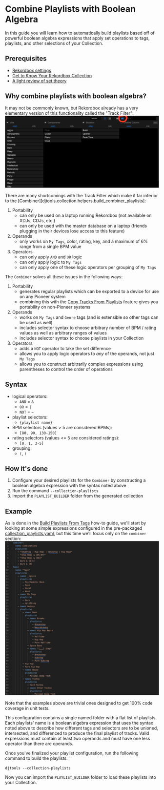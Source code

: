 # Combine Playlists with Boolean Algebra

In this guide you will learn how to automatically build playlists based off of powerful boolean algebra expressions that apply set operations to tags, playlists, and other selections of your Collection.

## Prerequisites

* [Rekordbox settings](../tutorials/getting_started/setup.md#importing-tracks-from-xml)
* [Get to Know Your Rekordbox Collection](../conceptual_guides/rekordbox_collection.md)
* [A light review of set theory](https://en.wikipedia.org/wiki/Set_theory#Basic_concepts_and_notation)

## Why combine playlists with boolean algebra?
It may not be commonly known, but Rekordbox already has a very elementary version of this functionality called the "Track Filter":
![alt text](../images/Rekordbox_track_filter.png "Rekordbox Track Filter")

There are many shortcomings with the Track Filter which make it far inferior to the [Combiner][djtools.collection.helpers.build_combiner_playlists]:

1. Portability
    * can only be used on a laptop running Rekordbox (not available on XDJs, CDJs, etc.)
    * can only be used with the master database on a laptop (friends plugging in their devices lose access to this feature)
1. Operands
    * only works on `My Tags`, color, rating, key, and a maximum of 6% range from a single BPM value
1. Operators
    * can only apply `AND` and `OR` logic
    * can only apply logic to `My Tags`
    * can only apply one of these logic operators per grouping of `My Tags`

The `Combiner` solves all these issues in the following ways:

1. Portability
    * generates regular playlists which can be exported to a device for use on any Pioneer system
    * combining this with the [Copy Tracks From Playlists](../how_to_guides/copy_playlists.md) feature gives you portability on non-Pioneer systems
1. Operands
    * works on `My Tags` and `Genre` tags (and is extensible so other tags can be used as well)
    * includes selector syntax to choose arbitrary number of BPM / rating values as well as arbitrary ranges of values
    * includes selector syntax to choose playlists in your Collection
1. Operators
    * adds a `NOT` operator to take the set difference
    * allows you to apply logic operators to *any* of the operands, not just `My Tags`
    * allows you to construct arbitrarily complex expressions using parentheses to control the order of operations

## Syntax

* logical operators:
    - `AND` = `&`
    - `OR` = `|`
    - `NOT` = `~`
* playlist selectors:
    - `{playlist name}`
* BPM selectors (values > 5 are considered BPMs):
    - `[80, 90, 130-150]`
* rating selectors (values <= 5 are considered ratings):
    - `[0, 1, 3-5]`
* grouping:
    - `(`, `)`

## How it's done

1. Configure your desired playlists for the `Combiner` by constructing a boolean algebra expression with the syntax noted above
1. Run the command `--collection-playlists`
1. Import the `PLAYLIST_BUILDER` folder from the generated collection

## Example
As is done in the [Build Playlists From Tags](collection_playlists.md#example) how-to guide, we'll start by looking at some simple expressions configured in the pre-packaged [collection_playlists.yaml](https://github.com/a-rich/DJ-Tools/blob/main/djtools/configs/collection_playlists.yaml), but this time we'll focus only on the `combiner` section:
![alt text](../images/Rekordbox_playlists_yaml.png "Collection playlists YAML")

Note that the examples above are trivial ones designed to get 100% code coverage in unit tests.

This configuration contains a single named folder with a flat list of playlists. Each playlists' name is a boolean algebra expression that uses the syntax noted above to describe how different tags and selectors are to be unioned, intersected, and differenced to produce the final playlist of tracks. Valid expressions must contain at least two operands and must have one less operator than there are operands. 

Once you've finalized your playlist configuration, run the following command to build the playlists:

`djtools --collection-playlists`

Now you can import the `PLAYLIST_BUILDER` folder to load these playlists into your Collection.
